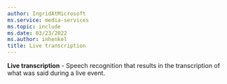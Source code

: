 ```yaml
---
author: IngridAtMicrosoft
ms.service: media-services
ms.topic: include
ms.date: 03/23/2022
ms.author: inhenkel
title: Live transcription
---
```


**Live transcription** - Speech recognition that results in the transcription of what was said during a live event.
